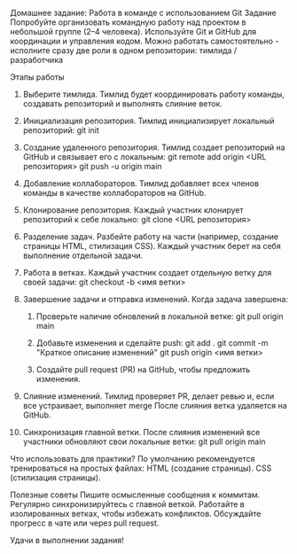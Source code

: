 Домашнее задание: Работа в команде с использованием Git
Задание
Попробуйте организовать командную работу над проектом в небольшой группе (2–4 человека). Используйте Git и GitHub для координации и управления кодом. Можно работать самостоятельно - исполните сразу две роли в одном репозитории: тимлида / разработчика

Этапы работы
1. Выберите тимлида.
Тимлид будет координировать работу команды, создавать репозиторий и выполнять слияние веток.

2. Инициализация репозитория.
Тимлид инициализирует локальный репозиторий:
git init

3. Создание удаленного репозитория.
Тимлид создает репозиторий на GitHub и связывает его с локальным:
git remote add origin <URL репозитория>
git push -u origin main

4. Добавление коллабораторов.
Тимлид добавляет всех членов команды в качестве коллабораторов на GitHub.

5. Клонирование репозитория.
Каждый участник клонирует репозиторий к себе локально:
git clone <URL репозитория>

6. Разделение задач.
Разбейте работу на части (например, создание страницы HTML, стилизация CSS).
Каждый участник берет на себя выполнение отдельной задачи.

7. Работа в ветках.
Каждый участник создает отдельную ветку для своей задачи:
git checkout -b <имя ветки>

8. Завершение задачи и отправка изменений.
Когда задача завершена:
    1. Проверьте наличие обновлений в локальной ветке:
git pull origin main

    2. Добавьте изменения и сделайте push:
git add .
git commit -m "Краткое описание изменений"
git push origin <имя ветки>

    3. Создайте pull request (PR) на GitHub, чтобы предложить изменения.

9. Слияние изменений.
Тимлид проверяет PR, делает ревью и, если все устраивает, выполняет merge
После слияния ветка удаляется на GitHub.

10. Синхронизация главной ветки.
После слияния изменений все участники обновляют свои локальные ветки:
git pull origin main

Что использовать для практики?
По умолчанию рекомендуется тренироваться на простых файлах:
HTML (создание страницы).
CSS (стилизация страницы).

Полезные советы
Пишите осмысленные сообщения к коммитам.
Регулярно синхронизируйтесь с главной веткой.
Работайте в изолированных ветках, чтобы избежать конфликтов.
Обсуждайте прогресс в чате или через pull request.

Удачи в выполнении задания!